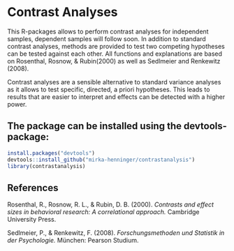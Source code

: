 
<!-- README.md is generated from README.Rmd. Please edit that file -->
Contrast Analyses
================

This R-packages allows to perform contrast analyses for independent samples, dependent samples will follow soon. In addition to standard contrast analyses, methods are provided to test two competing hypotheses can be tested against each other. All functions and explanations are based on Rosenthal, Rosnow, & Rubin(2000) as well as Sedlmeier and Renkewitz (2008).

Contrast analyses are a sensible alternative to standard variance analyses as it allows to test specific, directed, a priori hypotheses. This leads to results that are easier to interpret and effects can be detected with a higher power.

The package can be installed using the devtools-package:
----------------------------------------------------------

``` r
install.packages("devtools")
devtools::install_github("mirka-henninger/contrastanalysis")
library(contrastanalysis)
```

References
----------

Rosenthal, R., Rosnow, R. L., & Rubin, D. B. (2000). *Contrasts and effect sizes in behavioral research: A correlational approach.* Cambridge University Press.

Sedlmeier, P., & Renkewitz, F. (2008). *Forschungsmethoden und Statistik in der Psychologie.* München: Pearson Studium.

<!-- This repository contains the data and code for our paper:

> Authors, (YYYY). _Contrast analyses for independent and dependent samples, as well as tests for competing hypotheses_. Name of journal/book <https://doi.org/xxx/xxx>

Our pre-print is online here:

> Authors, (YYYY). _Contrast analyses for independent and dependent samples, as well as tests for competing hypotheses_. Name of journal/book, Accessed 28 Oct 2019. Online at <https://doi.org/xxx/xxx> 


### How to cite

Please cite this compendium as:

> Authors, (2019). _Compendium of R code and data for Contrast analyses for independent and dependent samples, as well as tests for competing hypotheses_. Accessed 28 Oct 2019. Online at <https://doi.org/xxx/xxx>

### How to download or install

You can download the compendium as a zip from from this URL: </archive/master.zip>

Or you can install this compendium as an R package, contrastanalysis, from GitHub with:
### Licenses

**Text and figures :**  [CC-BY-4.0](http://creativecommons.org/licenses/by/4.0/)

**Code :** See the [DESCRIPTION](DESCRIPTION) file

**Data :** [CC-0](http://creativecommons.org/publicdomain/zero/1.0/) attribution requested in reuse

### Contributions

We welcome contributions from everyone. Before you get started, please see our [contributor guidelines](CONTRIBUTING.md). Please note that this project is released with a [Contributor Code of Conduct](CONDUCT.md). By participating in this project you agree to abide by its terms.-->
